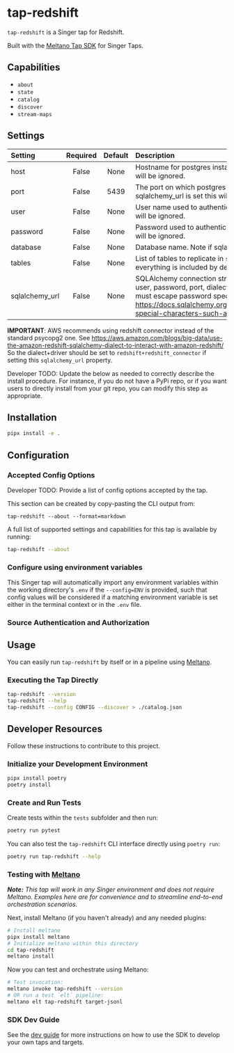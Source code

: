 # tap-redshift

`tap-redshift` is a Singer tap for Redshift.

Built with the [Meltano Tap SDK](https://sdk.meltano.com) for Singer Taps.

## Capabilities

* `about`
* `state`
* `catalog`
* `discover`
* `stream-maps`

## Settings
| Setting                      | Required | Default | Description |
|:-----------------------------|:--------:|:-------:|:------------|
| host                         | False    | None    | Hostname for postgres instance. Note if sqlalchemy_url is set this will be ignored. |
| port                         | False    |    5439 | The port on which postgres is awaiting connection. Note if sqlalchemy_url is set this will be ignored. |
| user                         | False    | None    | User name used to authenticate. Note if sqlalchemy_url is set this will be ignored. |
| password                     | False    | None    | Password used to authenticate. Note if sqlalchemy_url is set this will be ignored. |
| database                     | False    | None    | Database name. Note if sqlalchemy_url is set this will be ignored. |
| tables                       | False    | None    | List of tables to replicate in `schema.table` format. If not specified, everything is included by default.
| sqlalchemy_url               | False    | None    | SQLAlchemy connection string. This will override using host, user, password, port, dialect, and all ssl settings. Note that you must escape password special characters properly. See https://docs.sqlalchemy.org/en/20/core/engines.html#escaping-special-characters-such-as-signs-in-passwords. 
**IMPORTANT**:  AWS recommends using redshift connector instead of the standard psycopg2 one. See https://aws.amazon.com/blogs/big-data/use-the-amazon-redshift-sqlalchemy-dialect-to-interact-with-amazon-redshift/ So the dialect+driver should be set to `redshift+redshift_connector` if setting this `sqlalchemy_url` property.



Developer TODO: Update the below as needed to correctly describe the install procedure. For instance, if you do not have a PyPi repo, or if you want users to directly install from your git repo, you can modify this step as appropriate.

## Installation

```bash
pipx install -e .
```

## Configuration

### Accepted Config Options


Developer TODO: Provide a list of config options accepted by the tap.

This section can be created by copy-pasting the CLI output from:

```
tap-redshift --about --format=markdown
```


A full list of supported settings and capabilities for this
tap is available by running:

```bash
tap-redshift --about
```

### Configure using environment variables

This Singer tap will automatically import any environment variables within the working directory's
`.env` if the `--config=ENV` is provided, such that config values will be considered if a matching
environment variable is set either in the terminal context or in the `.env` file.

### Source Authentication and Authorization

<!--
Developer TODO: If your tap requires special access on the source system, or any special authentication requirements, provide those here.
-->

## Usage

You can easily run `tap-redshift` by itself or in a pipeline using [Meltano](https://meltano.com/).

### Executing the Tap Directly

```bash
tap-redshift --version
tap-redshift --help
tap-redshift --config CONFIG --discover > ./catalog.json
```

## Developer Resources

Follow these instructions to contribute to this project.

### Initialize your Development Environment

```bash
pipx install poetry
poetry install
```

### Create and Run Tests

Create tests within the `tests` subfolder and
  then run:

```bash
poetry run pytest
```

You can also test the `tap-redshift` CLI interface directly using `poetry run`:

```bash
poetry run tap-redshift --help
```

### Testing with [Meltano](https://www.meltano.com)

_**Note:** This tap will work in any Singer environment and does not require Meltano.
Examples here are for convenience and to streamline end-to-end orchestration scenarios._

<!--
Developer TODO:
Your project comes with a custom `meltano.yml` project file already created. Open the `meltano.yml` and follow any "TODO" items listed in
the file.
-->

Next, install Meltano (if you haven't already) and any needed plugins:

```bash
# Install meltano
pipx install meltano
# Initialize meltano within this directory
cd tap-redshift
meltano install
```

Now you can test and orchestrate using Meltano:

```bash
# Test invocation:
meltano invoke tap-redshift --version
# OR run a test `elt` pipeline:
meltano elt tap-redshift target-jsonl
```

### SDK Dev Guide

See the [dev guide](https://sdk.meltano.com/en/latest/dev_guide.html) for more instructions on how to use the SDK to
develop your own taps and targets.

